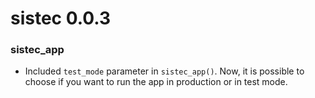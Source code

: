# sistec 0.0.3

### sistec_app

- Included `test_mode` parameter in `sistec_app()`. Now, it is possible to choose 
if you want to run the app in production or in test mode.

